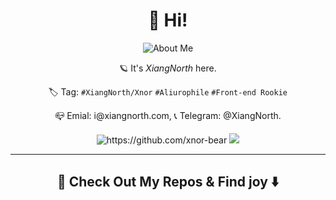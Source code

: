 <h1 align="center">👋 Hi!</h2>
<p align="center">
  <img align="center" alt="About Me" src="https://github-readme-stats.vercel.app/api?username=xiangnorth&show_icons=true" />
</p>
<div align="center">
  <p>🪐 It's <i>XiangNorth</i> here.</p>
  <p>
</div>
<div align="center">
  <p>🏷 Tag: <code>#XiangNorth/Xnor</code> <code>#Aliurophile</code> <code>#Front-end Rookie</code></p>
  <p>📪 Emial: i@xiangnorth.com, 📞 Telegram: @XiangNorth.</p>
  <img src="https://komarev.com/ghpvc/?username=xnor-bear&label=+Peek-a-boo pals+" alt="https://github.com/xnor-bear" />
  <img src="https://img.shields.io/badge/dynamic/json?style=flat&labelColor=black&color=%23ffa116&label=Solved&query=solvedOverTotal&url=https%3A%2F%2Fleetcode-badge.vercel.app%2Fapi%2Fusers%2FXiangNorth&logo=leetcode&logoColor=yellow" />
</div>
<hr>
<h2 align="center">🧐 Check Out My Repos & Find joy ⬇️</h2>
